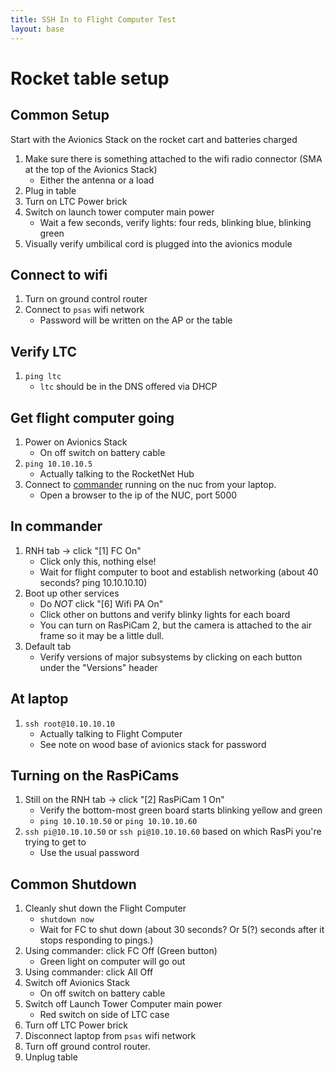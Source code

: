 ```yaml
---
title: SSH In to Flight Computer Test
layout: base
---
```


# Rocket table setup

## Common Setup
Start with the Avionics Stack on the rocket cart and batteries charged

 1. Make sure there is something attached to the wifi radio connector (SMA at the top of the Avionics Stack)
    - Either the antenna or a load
 1. Plug in table
 1. Turn on LTC Power brick
 1. Switch on launch tower computer main power
    - Wait a few seconds, verify lights: four reds, blinking blue, blinking green
 1. Visually verify umbilical cord is plugged into the avionics module

## Connect to wifi

 1. Turn on ground control router
 1. Connect to `psas` wifi network
    - Password will be written on the AP or the table

## Verify LTC

 1. `ping ltc`
    - `ltc` should be in the DNS offered via DHCP

## Get flight computer going

 1. Power on Avionics Stack
    - On off switch on battery cable
 1. `ping 10.10.10.5`
    - Actually talking to the RocketNet Hub
 1. Connect to [commander](https://github.com/psas/commander) running on the nuc from  your laptop.
    - Open a browser to the ip of the NUC, port 5000

## In commander
 1. RNH tab -> click "[1] FC On"
    - Click only this, nothing else!
    - Wait for flight computer to boot and establish networking (about 40 seconds? ping 10.10.10.10)
 1. Boot up other services
    - Do *NOT* click "[6] Wifi PA On"
    - Click other on buttons and verify blinky lights for each board
    - You can turn on RasPiCam 2, but the camera is attached to the air frame so it may be a little dull.
 1. Default tab
    - Verify versions of major subsystems by clicking on each button under the "Versions" header

## At laptop
 1. `ssh root@10.10.10.10`
    - Actually talking to Flight Computer
    - See note on wood base of avionics stack for password

## Turning on the RasPiCams
 1. Still on the RNH tab -> click "[2] RasPiCam 1 On"
    - Verify the bottom-most green board starts blinking yellow and green
    - `ping 10.10.10.50` or `ping 10.10.10.60`
 1. `ssh pi@10.10.10.50` or `ssh pi@10.10.10.60` based on which RasPi you're trying to get to
    - Use the usual password

## Common Shutdown
 1. Cleanly shut down the Flight Computer
    - `shutdown now`
    - Wait for FC to shut down (about 30 seconds?  Or 5(?) seconds after it stops responding to pings.)
 1. Using commander: click FC Off (Green button)
    - Green light on computer will go out
 1. Using commander: click All Off
 1. Switch off Avionics Stack
    - On off switch on battery cable
 1. Switch off Launch Tower Computer main power
    - Red switch on side of LTC case
 1. Turn off LTC Power brick
 1. Disconnect laptop from `psas` wifi network
 1. Turn off ground control router.
 1. Unplug table
